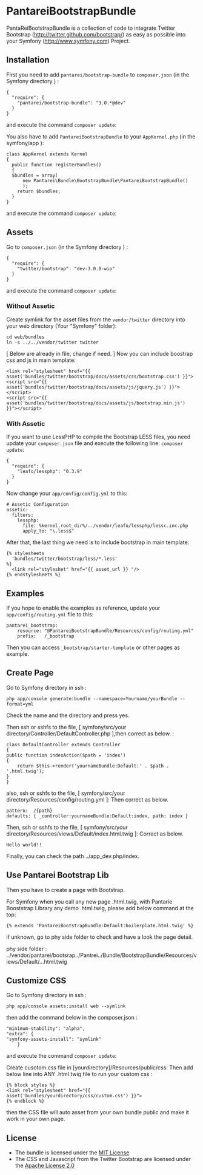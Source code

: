 PantareiBootstrapBundle
=======================

PantaReiBootstrapBundle is a collection of code to integrate Twitter Bootstrap
(http://twitter.github.com/bootstrap/) as easy as possible into your Symfony
(http://www.symfony.com) Project.

Installation
------------

First you need to add `pantarei/bootstrap-bundle` to `composer.json` (in the Symfony directory ) :

    {
      "require": {
        "pantarei/bootstrap-bundle": "3.0.*@dev"
      }
    }

and execute the command `composer update`:

You also have to add `PantareiBootstrapBundle` to your `AppKernel.php` (in the symfony/app ):

    class AppKernel extends Kernel
    {
      public function registerBundles()
      {
      $bundles = array(
          new Pantarei\Bundle\BootstrapBundle\PantareiBootstrapBundle()
          );
        return $bundles;
      }
    }

and execute the command `composer update`:

Assets
------

Go to `composer.json` (in the Symfony directory ) :

    {
      "require": {
        "twitter/bootstrap": "dev-3.0.0-wip"
      }
    }

and execute the command `composer update`:

### Without Assetic

Create symlink for the asset files from the `vendor/twitter` directory into your web directory (Your "Symfony" folder):

    cd web/bundles
    ln -s ../../vendor/twitter twitter

[ Below are already in file, change if need. ]
Now you can include boostrap css and js in main template:

    <link rel="stylesheet" href="{{ asset('bundles/twitter/bootstrap/docs/assets/css/bootstrap.css') }}">
    <script src="{{ asset('bundles/twitter/bootstrap/docs/assets/js/jquery.js') }}"></script>
    <script src="{{ asset('bundles/twitter/bootstrap/docs/assets/js/bootstrap.min.js') }}"></script>

### With Assetic

If you want to use LessPHP to compile the Bootstrap LESS files, you need update your `composer.json` file and execute the following line: `composer update`:

    {
      "require": {
        "leafo/lessphp": "0.3.9"
      }
    }

Now change your `app/config/config.yml` to this:

    # Assetic Configuration
    assetic:
      filters:
        lessphp:
          file: %kernel.root_dir%/../vendor/leafo/lessphp/lessc.inc.php
          apply_to: "\.less$"

After that, the last thing we need is to include bootstrap in main template:

    {% stylesheets
      'bundles/twitter/bootstrap/less/*.less'
    %}
      <link rel="styleshet" href="{{ asset_url }} "/>
    {% endstylesheets %}

Examples
--------

If you hope to enable the examples as reference, update your `app/config/routing.yml` file to this:

    pantarei_bootstrap:
        resource: "@PantareiBootstrapBundle/Resources/config/routing.yml"
        prefix:   /_bootstrap

Then you can access `_bootstrap/starter-template` or other pages as example.

Create Page
--------

Go to Symfony directory in ssh :

	php app/console generate:bundle --namespace=Yourname/yourBundle --format=yml

Check the name and the directory and press yes.

Then ssh or sshfs to the file, [ symfony/src/your directory/Controller/DefaultController.php ],then correct as below. :


	class DefaultController extends Controller
	{
    public function indexAction($path = 'index')
    {
        return $this->render('yournameBundle:Default:' . $path . '.html.twig');
    }
	}


also, ssh or sshfs to the file, [ symfony/src/your directory/Resources/config/routing.yml ]:
Then correct as below.

    pattern:  /{path}
    defaults: { _controller:yournameBundle:Default:index, path: index }
    
Then, ssh or sshfs to the file, [ symfony/src/your directory/Resources/views/Default/index.html.twig ]:
Correct as below.

	Hello world!!

Finally, you can check the path ../app_dev.php/index.

Use Pantarei Bootstrap Lib
--------
Then you have to create a page with Bootstrap.

For Symfony when you call any new page .html.twig, with Pantarie Booststrap Library any demo .html.twig, please add below command at the top:

	{% extends 'PantareiBootstrapBundle:Default:boilerplate.html.twig' %}


if unknown, go to phy side folder to check and have a look the page detail.

phy side folder : 
../vendor/pantarei/bootsrap../Pantrei../Bundle/BootstrapBundle/Resources/views/Default/...html.twig

Customize CSS
--------

Go to Symfony directory in ssh :

	php app/console assets:install web --symlink

then add the command below in the composer.json :

    "minimum-stability": "alpha",
    "extra": {
	"symfony-assets-install": "symlink"
        }
	
and execute the command `composer update`:


Create cusotom.css file in [yourdirectory]/Resources/public/css:
Then add below line into ANY .html.twig file to run your custom css :

	{% block styles %}
	<link rel="stylesheet" href="{{ asset('bundles/yourdirectory/css/custom.css') }}"> 
	{% endblock %}

then the CSS file will auto asset from your own bundle public and make it work in your own page.

License
-------

- The bundle is licensed under the [MIT License](http://opensource.org/licenses/MIT)
- The CSS and Javascript from the Twitter Bootstrap are licensed under the [Apache License 2.0](http://www.apache.org/licenses/LICENSE-2.0)